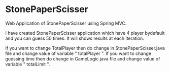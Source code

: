 # StonePaperScisser
Web Application of StonePaperScisser using Spring MVC.


I have created StonePaperScisser application which have 4 player bydefault and you can guess 50 times. It will shows results at each iteration.

If you want to change TotalPlayer then do change in StonePaperScisser.java file and change value of variable " totalPlayer ".
If you want to change guessing time then do change in GameLogic.java file and change value of variable " totalLimit ".
